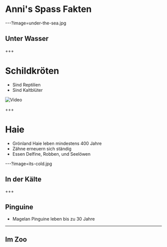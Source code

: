 # Anni's Spass Fakten

---?image=under-the-sea.jpg
## Unter Wasser

+++
# Schildkröten

- Sind Reptilien
- Sind Kaltblüter

![Video](https://www.youtube.com/embed/7c7Oz5yNGkE)

+++
# Haie

- Grönland Haie leben mindestens 400 Jahre
- Zähne erneuern sich ständig
- Essen Delfine, Robben, und Seelöwen

---?image=its-cold.jpg
## In der Kälte

+++
## Pinguine

- Magelan Pinguine leben bis zu 30 Jahre

---

## Im Zoo
